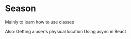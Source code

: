 # Season #

Mainly to learn how to use classes

Also:
Getting a user's physical location
Using async in React
